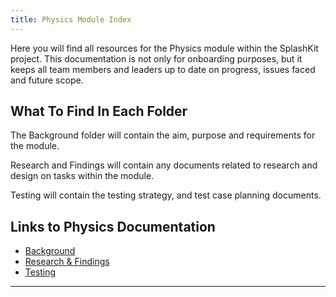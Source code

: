 ```yaml
---
title: Physics Module Index
---
```


Here you will find all resources for the Physics module within the SplashKit project. This
documentation is not only for onboarding purposes, but it keeps all team members and leaders up to
date on progress, issues faced and future scope.

## What To Find In Each Folder

The Background folder will contain the aim, purpose and requirements for the module.

Research and Findings will contain any documents related to research and design on tasks within the
module.

Testing will contain the testing strategy, and test case planning documents.

## Links to Physics Documentation

- [Background](Background/Index.md)
- [Research & Findings](Research%20&%20Findings/Index.md)
- [Testing](Testing/Index.md)

---
